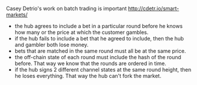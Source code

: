 Casey Detrio's work on batch trading is important http://cdetr.io/smart-markets/

* the hub agrees to include a bet in a particular round before he knows how many or the price at which the customer gambles.
* if the hub fails to include a bet that he agreed to include, then the hub and gambler both lose money.
* bets that are matched in the same round must all be at the same price.
* the off-chain state of each round must include the hash of the round before. That way we know that the rounds are ordered in time.
* if the hub signs 2 different channel states at the same round height, then he loses everything. That way the hub can't fork the market.

